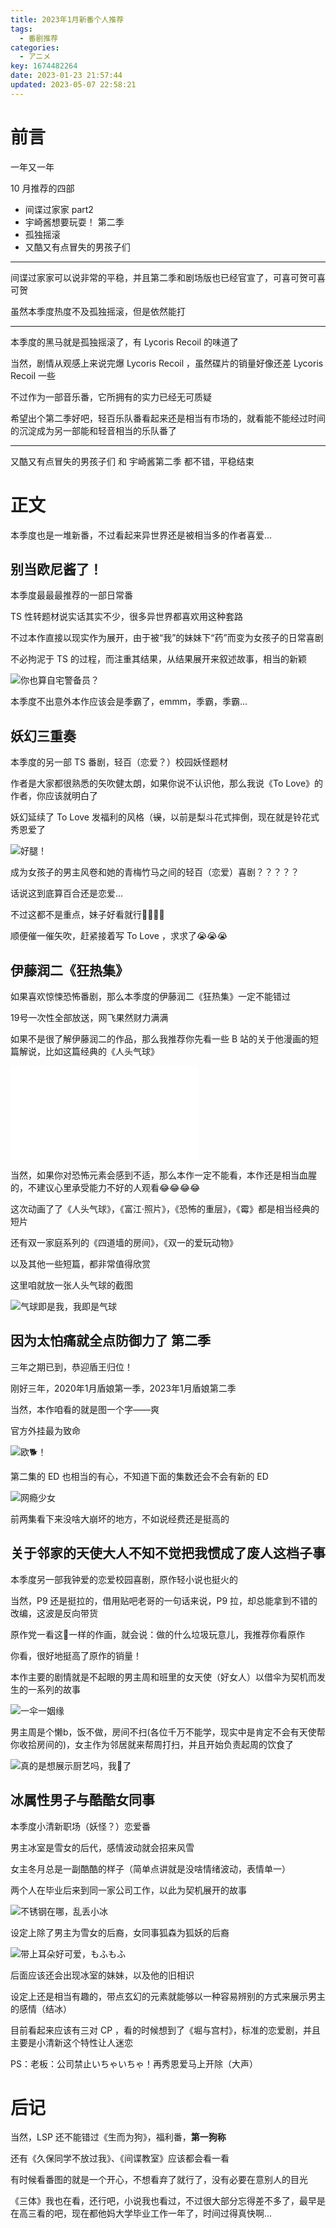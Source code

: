 ```yaml
---
title: 2023年1月新番个人推荐
tags:
  - 番剧推荐
categories:
  - アニメ
key: 1674482264date: 2023-01-23 21:57:44
updated: 2023-05-07 22:58:21
---
```



# 前言

一年又一年

<!-- more -->

10 月推荐的四部

- 间谍过家家 part2
- 宇崎酱想要玩耍！ 第二季
- 孤独摇滚
- 又酷又有点冒失的男孩子们

---

间谍过家家可以说非常的平稳，并且第二季和剧场版也已经官宣了，可喜可贺可喜可贺

虽然本季度热度不及孤独摇滚，但是依然能打

---

本季度的黑马就是孤独摇滚了，有 Lycoris Recoil 的味道了

当然，剧情从观感上来说完爆 Lycoris Recoil ，虽然碟片的销量好像还差 Lycoris Recoil 一些

不过作为一部音乐番，它所拥有的实力已经无可质疑

希望出个第二季好吧，轻百乐队番看起来还是相当有市场的，就看能不能经过时间的沉淀成为另一部能和轻音相当的乐队番了

---

又酷又有点冒失的男孩子们 和 宇崎酱第二季 都不错，平稳结束

# 正文

本季度也是一堆新番，不过看起来异世界还是被相当多的作者喜爱...

## 别当欧尼酱了！

本季度最最最推荐的一部日常番

TS 性转题材说实话其实不少，很多异世界都喜欢用这种套路

不过本作直接以现实作为展开，由于被“我”的妹妹下“药”而变为女孩子的日常喜剧

不必拘泥于 TS 的过程，而注重其结果，从结果展开来叙述故事，相当的新颖

![你也算自宅警备员？](https://fastly.jsdelivr.net/gh/Dedicatus546/image@main/2023/01/21/202301212027069.avif)

本季度不出意外本作应该会是季霸了，emmm，季霸，季霸...

## 妖幻三重奏

本季度的另一部 TS 番剧，轻百（恋爱？）校园妖怪题材

作者是大家都很熟悉的矢吹健太朗，如果你说不认识他，那么我说《To Love》的作者，你应该就明白了

妖幻延续了 To Love 发福利的风格（~~误~~，以前是梨斗花式摔倒，现在就是铃花式秀恩爱了

![好腿！](https://fastly.jsdelivr.net/gh/Dedicatus546/image@main/2023/01/21/202301212036981.avif)

成为女孩子的男主风卷和她的青梅竹马之间的轻百（恋爱）喜剧？？？？？

话说这到底算百合还是恋爱...

不过这都不是重点，妹子好看就行🤤🤤🤤🤤

顺便催一催矢吹，赶紧接着写 To Love ，求求了😭😭😭

## 伊藤润二《狂热集》

如果喜欢惊悚恐怖番剧，那么本季度的伊藤润二《狂热集》一定不能错过

19号一次性全部放送，网飞果然财力满满

如果不是很了解伊藤润二的作品，那么我推荐你先看一些 B 站的关于他漫画的短篇解说，比如这篇经典的《人头气球》

<iframe src="//player.bilibili.com/player.html?aid=672826092&bvid=BV1LU4y187rX&cid=331530889&page=1" scrolling="no" border="0" frameborder="no" framespacing="0" allowfullscreen="true"> </iframe>

当然，如果你对恐怖元素会感到不适，那么本作一定不能看，本作还是相当血腥的，不建议心里承受能力不好的人观看😂😂😂😂

这次动画了了《人头气球》，《富江·照片》，《恐怖的重层》，《霉》都是相当经典的短片

还有双一家庭系列的《四道墙的房间》，《双一的爱玩动物》

以及其他一些短篇，都非常值得欣赏

这里咱就放一张人头气球的截图

![气球即是我，我即是气球](https://fastly.jsdelivr.net/gh/Dedicatus546/image@main/2023/01/21/202301212051012.avif)

## 因为太怕痛就全点防御力了 第二季

三年之期已到，恭迎盾王归位！

刚好三年，2020年1月盾娘第一季，2023年1月盾娘第二季

当然，本作咱看的就是图一个字——爽

官方外挂最为致命

![欧🐕！](https://fastly.jsdelivr.net/gh/Dedicatus546/image@main/2023/01/23/202301232127403.avif)

第二集的 ED 也相当的有心，不知道下面的集数还会不会有新的 ED 

![网瘾少女](https://fastly.jsdelivr.net/gh/Dedicatus546/image@main/2023/01/23/202301232130879.avif)

前两集看下来没啥大崩坏的地方，不如说经费还是挺高的

## 关于邻家的天使大人不知不觉把我惯成了废人这档子事

本季度另一部我钟爱的恋爱校园喜剧，原作轻小说也挺火的

当然，P9 还是挺拉的，借用贴吧老哥的一句话来说，P9 拉，却总能拿到不错的改编，这波是反向带货

原作党一看这💩一样的作画，就会说：做的什么垃圾玩意儿，我推荐你看原作

你看，很好地挺高了原作的销量！

本作主要的剧情就是不起眼的男主周和班里的女天使（好女人）以借伞为契机而发生的一系列的故事

![一伞一姻缘](https://fastly.jsdelivr.net/gh/Dedicatus546/image@main/2023/01/23/202301232140808.avif)

男主周是个懒b，饭不做，房间不扫(各位千万不能学，现实中是肯定不会有天使帮你收拾房间的)，女主作为邻居就来帮周打扫，并且开始负责起周的饮食了

![真的是想展示厨艺吗，我🍋了](https://fastly.jsdelivr.net/gh/Dedicatus546/image@main/2023/01/23/202301232144305.avif)

## 冰属性男子与酷酷女同事

本季度小清新职场（妖怪？）恋爱番

男主冰室是雪女的后代，感情波动就会招来风雪

女主冬月总是一副酷酷的样子（简单点讲就是没啥情绪波动，表情单一）

两个人在毕业后来到同一家公司工作，以此为契机展开的故事

![不锈钢在哪，乱丢小冰](https://fastly.jsdelivr.net/gh/Dedicatus546/image@main/2023/01/23/202301231742763.avif)

设定上除了男主为雪女的后裔，女同事狐森为狐妖的后裔

![带上耳朵好可爱，もふもふ](https://fastly.jsdelivr.net/gh/Dedicatus546/image@main/2023/01/23/202301231744219.avif)

后面应该还会出现冰室的妹妹，以及他的旧相识

设定上还是相当有趣的，带点玄幻的元素就能够以一种容易辨别的方式来展示男主的感情（结冰）

目前看起来应该有三对 CP ，看的时候想到了《堀与宫村》，标准的恋爱剧，并且主要是小清新这个特性让人迷恋

PS：老板：公司禁止いちゃいちゃ！再秀恩爱马上开除（大声）

# 后记

当然，LSP 还不能错过《生而为狗》，福利番，**第一狗称**

还有《久保同学不放过我》、《间谍教室》应该都会看一看

有时候看番图的就是一个开心，不想看弃了就行了，没有必要在意别人的目光

《三体》我也在看，还行吧，小说我也看过，不过很大部分忘得差不多了，最早是在高三看的吧，现在都他妈大学毕业工作一年了，时间过得真快啊...